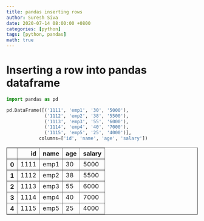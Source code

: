 ```yaml
---
title: pandas inserting rows
author: Suresh Siva
date: 2020-07-14 08:00:00 +0800
categories: [python]
tags: [python, pandas]
math: true
---
```


# Inserting a row into pandas dataframe


```python
import pandas as pd

pd.DataFrame([('1111', 'emp1', '30', '5000'), 
              ('1112', 'emp2', '38', '5500'), 
              ('1113', 'emp3', '55', '6000'),
              ('1114', 'emp4', '40', '7000'),
              ('1115', 'emp5', '25', '4000')],
            columns=['id', 'name', 'age', 'salary'])
```




<div>
<style scoped>
    .dataframe tbody tr th:only-of-type {
        vertical-align: middle;
    }

    .dataframe tbody tr th {
        vertical-align: top;
    }

    .dataframe thead th {
        text-align: right;
    }
</style>
<table border="1" class="dataframe">
  <thead>
    <tr style="text-align: right;">
      <th></th>
      <th>id</th>
      <th>name</th>
      <th>age</th>
      <th>salary</th>
    </tr>
  </thead>
  <tbody>
    <tr>
      <th>0</th>
      <td>1111</td>
      <td>emp1</td>
      <td>30</td>
      <td>5000</td>
    </tr>
    <tr>
      <th>1</th>
      <td>1112</td>
      <td>emp2</td>
      <td>38</td>
      <td>5500</td>
    </tr>
    <tr>
      <th>2</th>
      <td>1113</td>
      <td>emp3</td>
      <td>55</td>
      <td>6000</td>
    </tr>
    <tr>
      <th>3</th>
      <td>1114</td>
      <td>emp4</td>
      <td>40</td>
      <td>7000</td>
    </tr>
    <tr>
      <th>4</th>
      <td>1115</td>
      <td>emp5</td>
      <td>25</td>
      <td>4000</td>
    </tr>
  </tbody>
</table>
</div>


